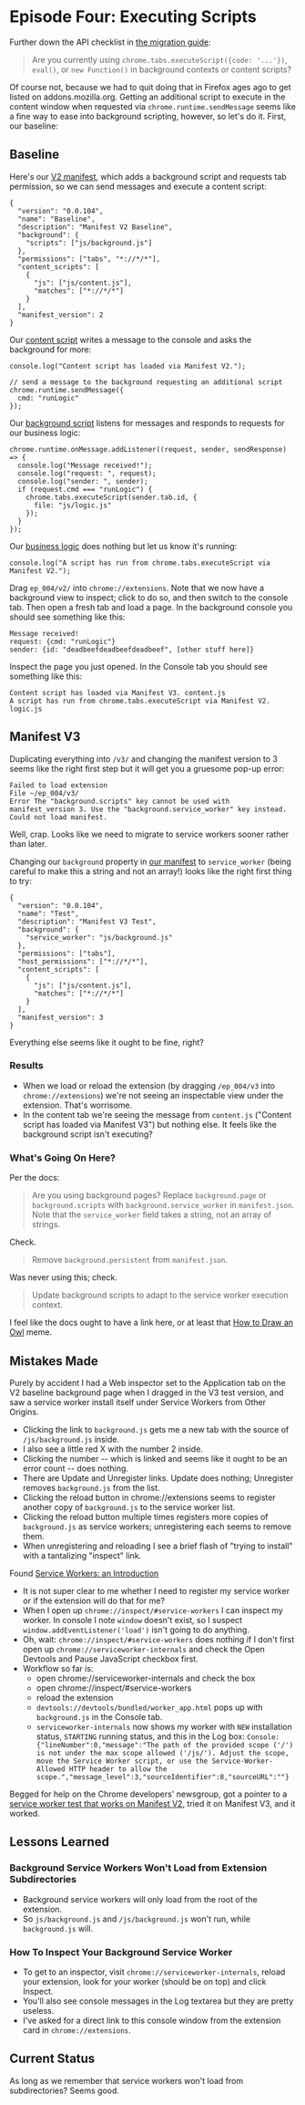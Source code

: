# Episode Four:  Executing Scripts

Further down the API checklist in [the migration guide](https://developer.chrome.com/extensions/migrating_to_manifest_v3):

> Are you currently using `chrome.tabs.executeScript({code: '...'})`, `eval()`, or `new Function()` in background contexts or content scripts?

Of course not, because we had to quit doing that in Firefox ages ago to get listed on addons.mozilla.org.  Getting an additional script to execute in the content window when requested via `chrome.runtime.sendMessage` seems like a fine way to ease into background scripting, however, so let's do it.  First, our baseline:

## Baseline

Here's our [V2 manifest](https://github.com/kentbrew/learning-manifest-v3/blob/master/ep_004/v2/manifest.json), which adds a background script and requests tab permission, so we can send messages and execute a content script:

````
{
  "version": "0.0.104",
  "name": "Baseline",
  "description": "Manifest V2 Baseline",
  "background": {
    "scripts": ["js/background.js"]
  },
  "permissions": ["tabs", "*://*/*"],
  "content_scripts": [
    {
      "js": ["js/content.js"],
      "matches": ["*://*/*"]
    }
  ],
  "manifest_version": 2
}
````

Our [content script](https://github.com/kentbrew/learning-manifest-v3/blob/master/ep_004/v2/js/content.js) writes a message to the console and asks the background for more:

```
console.log("Content script has loaded via Manifest V2.");

// send a message to the background requesting an additional script
chrome.runtime.sendMessage({
  cmd: "runLogic"
});
```

Our [background script](https://github.com/kentbrew/learning-manifest-v3/blob/master/ep_004/v2/js/background.js) listens for messages and responds to requests for our business logic:

```
chrome.runtime.onMessage.addListener((request, sender, sendResponse) => {
  console.log("Message received!");
  console.log("request: ", request);
  console.log("sender: ", sender);
  if (request.cmd === "runLogic") {
    chrome.tabs.executeScript(sender.tab.id, {
      file: "js/logic.js"
    });
  }
});
```

Our [business logic](https://github.com/kentbrew/learning-manifest-v3/blob/master/ep_004/v2/js/logic.js) does nothing but let us know it's running:

```
console.log("A script has run from chrome.tabs.executeScript via Manifest V2.");
```

Drag `ep_004/v2/` into `chrome://extensions`.  Note that we now have a background view to inspect; click to do so, and then switch to the console tab.  Then open a fresh tab and load a page.  In the background console you should see something like this:

````
Message received!
request: {cmd: "runLogic"}
sender: {id: "deadbeefdeadbeefdeadbeef", [other stuff here]}
````

Inspect the page you just opened.  In the Console tab you should see something like this: 

````
Content script has loaded via Manifest V3. content.js
A script has run from chrome.tabs.executeScript via Manifest V2. logic.js
````

## Manifest V3 

Duplicating everything into `/v3/` and changing the manifest version to 3 seems like the right first step but it will get you a gruesome pop-up error:

````
Failed to load extension
File ~/ep_004/v3/
Error The "background.scripts" key cannot be used with manifest_version 3. Use the "background.service_worker" key instead.
Could not load manifest.
````

Well, crap. Looks like we need to migrate to service workers sooner rather than later.

Changing our `background` property in [our manifest](https://github.com/kentbrew/learning-manifest-v3/blob/master/ep_004/v3/manifest.json) to `service_worker` (being careful to make this a string and not an array!) looks like the right first thing to try:

````
{
  "version": "0.0.104",
  "name": "Test",
  "description": "Manifest V3 Test",
  "background": {
    "service_worker": "js/background.js"
  },
  "permissions": ["tabs"],
  "host_permissions": ["*://*/*"],
  "content_scripts": [
    {
      "js": ["js/content.js"],
      "matches": ["*://*/*"]
    }
  ],
  "manifest_version": 3
}
````

Everything else seems like it ought to be fine, right?

### Results

- When we load or reload the extension (by dragging `/ep_004/v3` into `chrome://extensions`) we're not seeing an inspectable view under the extension. That's worrisome.
- In the content tab we're seeing the message from `content.js` ("Content script has loaded via Manifest V3") but nothing else.  It feels like the background script isn't executing?

### What's Going On Here?

Per the docs:

> Are you using background pages? Replace `background.page` or `background.scripts` with `background.service_worker` in `manifest.json`. Note that the `service_worker` field takes a string, not an array of strings. 

Check.

> Remove `background.persistent` from `manifest.json`.

Was never using this; check.

> Update background scripts to adapt to the service worker execution context.

I feel like the docs ought to have a link here, or at least that [How to Draw an Owl](https://knowyourmeme.com/memes/how-to-draw-an-owl) meme.
    
## Mistakes Made

Purely by accident I had a Web inspector set to the Application tab on the V2 baseline background page when I dragged in the V3 test version, and saw a service worker install itself under Service Workers from Other Origins.
- Clicking the link to `background.js` gets me a new tab with the source of `/js/background.js` inside.
- I also see a little red X with the number 2 inside.
- Clicking the number -- which is linked and seems like it ought to be an error count -- does nothing.
- There are Update and Unregister links.  Update does nothing; Unregister removes `background.js` from the list.
- Clicking the reload button in chrome://extensions seems to register another copy of `background.js` to the service worker list.
- Clicking the reload button multiple times registers more copies of `background.js` as service workers; unregistering each seems to remove them.
- When unregistering and reloading I see a brief flash of "trying to install" with a tantalizing "inspect" link.

Found [Service Workers: an Introduction](https://developers.google.com/web/fundamentals/primers/service-workers)
- It is not super clear to me whether I need to register my service worker or if the extension will do that for me?
- When I open up `chrome://inspect/#service-workers` I can inspect my worker. In console I note `window` doesn't exist, so I suspect `window.addEventListener('load')` isn't going to do anything.
- Oh, wait: `chrome://inspect/#service-workers` does nothing if I don't first open up `chrome://serviceworker-internals` and check the Open Devtools and Pause JavaScript checkbox first.
- Workflow so far is:
  - open chrome://serviceworker-internals and check the box
  - open chrome://inspect/#service-workers
  - reload the extension
  - `devtools://devtools/bundled/worker_app.html` pops up with `background.js` in the Console tab.
  - `serviceworker-internals` now shows my worker with `NEW` installation status, `STARTING` running status, and this in the Log box: `Console: {"lineNumber":0,"message":"The path of the provided scope ('/') is not under the max scope allowed ('/js/'). Adjust the scope, move the Service Worker script, or use the Service-Worker-Allowed HTTP header to allow the scope.","message_level":3,"sourceIdentifier":8,"sourceURL":""}`
  
Begged for help on the Chrome developers' newsgroup, got a pointer to a [service worker test that works on Manifest V2](https://cs.chromium.org/chromium/src/chrome/test/data/extensions/context_menus/frames/service_worker/), tried it on Manifest V3, and it worked.

## Lessons Learned

### Background Service Workers Won't Load from Extension Subdirectories

- Background service workers will only load from the root of the extension.
- So `js/background.js` and `/js/background.js` won't run, while `background.js` will.

### How To Inspect Your Background Service Worker

- To get to an inspector, visit `chrome://serviceworker-internals`, reload your extension, look for your worker (should be on top) and click Inspect.
- You'll also see console messages in the Log textarea but they are pretty useless.
- I've asked for a direct link to this console window from the extension card in `chrome://extensions`.

## Current Status

As long as we remember that service workers won't load from subdirectories?  Seems good.
